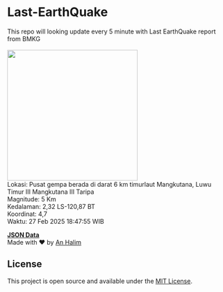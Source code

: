 # Last-EarthQuake
This repo will looking update every 5 minute with Last EarthQuake report from BMKG
<br>
<br>
<img src="undefined" width="300"/>
<br>
Lokasi: Pusat gempa berada di darat 6 km timurlaut Mangkutana, Luwu Timur  III Mangkutana III Taripa <br>
Magnitude: 5 Km <br>
Kedalaman: 2,32 LS-120,87 BT <br>
Koordinat: 4,7 <br>
Waktu: 27 Feb 2025 18:47:55 WIB <br>

<a href="./data/data.json">**JSON Data**</a>
<br>
Made with ❤️ by <a href="https://github.com/an-halim">An Halim</a>
## License

This project is open source and available under the [MIT License](LICENSE).
